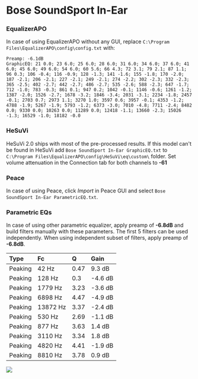 # Bose SoundSport In-Ear

### EqualizerAPO
In case of using EqualizerAPO without any GUI, replace `C:\Program Files\EqualizerAPO\config\config.txt`
with:
```
Preamp: -6.1dB
GraphicEQ: 21 0.0; 23 6.0; 25 6.0; 28 6.0; 31 6.0; 34 6.0; 37 6.0; 41 6.0; 45 6.0; 49 6.0; 54 6.0; 60 5.6; 66 4.3; 72 3.1; 79 2.1; 87 1.1; 96 0.3; 106 -0.4; 116 -0.9; 128 -1.3; 141 -1.6; 155 -1.8; 170 -2.0; 187 -2.1; 206 -2.1; 227 -2.1; 249 -2.1; 274 -2.2; 302 -2.3; 332 -2.3; 365 -2.5; 402 -2.7; 442 -2.7; 486 -2.7; 535 -2.6; 588 -2.3; 647 -1.7; 712 -1.0; 783 -0.3; 861 0.1; 947 0.2; 1042 -0.1; 1146 -0.6; 1261 -1.2; 1387 -2.0; 1526 -2.7; 1678 -3.2; 1846 -3.4; 2031 -3.1; 2234 -1.8; 2457 -0.1; 2703 0.7; 2973 1.1; 3270 1.0; 3597 0.6; 3957 -0.1; 4353 -1.2; 4788 -1.9; 5267 -1.9; 5793 -1.2; 6373 -3.0; 7010 -4.8; 7711 -2.4; 8482 0.0; 9330 0.0; 10263 0.0; 11289 0.0; 12418 -1.1; 13660 -2.3; 15026 -1.3; 16529 -1.0; 18182 -0.0
```

### HeSuVi
HeSuVi 2.0 ships with most of the pre-processed results. If this model can't be found in HeSuVi add
`Bose SoundSport In-Ear GraphicEQ.txt` to `C:\Program Files\EqualizerAPO\config\HeSuVi\eq\custom\` folder.
Set volume attenuation in the Connection tab for both channels to **-61**

### Peace
In case of using Peace, click *Import* in Peace GUI and select `Bose SoundSport In-Ear ParametricEQ.txt`.

### Parametric EQs
In case of using other parametric equalizer, apply preamp of **-6.8dB** and build filters manually
with these parameters. The first 5 filters can be used independently.
When using independent subset of filters, apply preamp of **-6.8dB**.

| Type    | Fc       |    Q | Gain    |
|:--------|:---------|:-----|:--------|
| Peaking | 42 Hz    | 0.47 | 9.3 dB  |
| Peaking | 128 Hz   | 0.3  | -4.6 dB |
| Peaking | 1779 Hz  | 3.23 | -3.6 dB |
| Peaking | 6898 Hz  | 4.47 | -4.9 dB |
| Peaking | 13872 Hz | 3.37 | -2.4 dB |
| Peaking | 530 Hz   | 2.69 | -1.1 dB |
| Peaking | 877 Hz   | 3.63 | 1.4 dB  |
| Peaking | 3110 Hz  | 3.34 | 1.8 dB  |
| Peaking | 4820 Hz  | 4.41 | -1.9 dB |
| Peaking | 8810 Hz  | 3.78 | 0.9 dB  |

![](https://raw.githubusercontent.com/jaakkopasanen/AutoEq/master/results/rtings/avg/Bose%20SoundSport%20In-Ear/Bose%20SoundSport%20In-Ear.png)